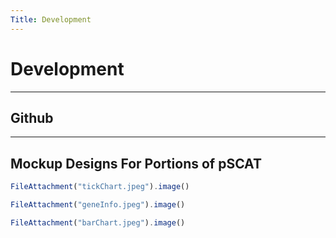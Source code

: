 ```yaml
---
Title: Development
---
```

# Development

-------------------------
## Github


-------------------------

## Mockup Designs For Portions of pSCAT 
```js
FileAttachment("tickChart.jpeg").image()
```
```js
FileAttachment("geneInfo.jpeg").image()
```
```js
FileAttachment("barChart.jpeg").image()
```